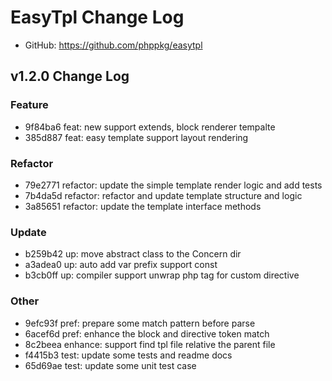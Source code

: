 # EasyTpl Change Log

- GitHub: https://github.com/phppkg/easytpl

## v1.2.0 Change Log

### Feature

 - 9f84ba6 feat: new support extends, block renderer tempalte
 - 385d887 feat: easy template support layout rendering

### Refactor

 - 79e2771 refactor: update the simple template render logic and add tests
 - 7b4da5d refactor: refactor and update template structure and logic
 - 3a85651 refactor: update the template interface methods

### Update

 - b259b42 up: move abstract class to the Concern dir
 - a3adea0 up: auto add var prefix support const
 - b3cb0ff up: compiler support unwrap php tag for custom directive

### Other

 - 9efc93f pref: prepare some match pattern before parse
 - 6acef6d pref: enhance the block and directive token match
 - 8c2beea enhance: support find tpl file relative the parent file
 - f4415b3 test: update some tests and readme docs
 - 65d69ae test: update some unit test case